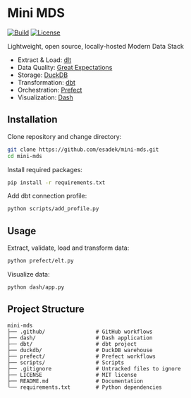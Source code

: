 # Mini MDS

[![Build](https://img.shields.io/github/actions/workflow/status/esadek/mini-mds/ci.yml)](https://github.com/esadek/mini-mds/actions/workflows/ci.yml)
[![License](https://img.shields.io/github/license/esadek/mini-mds)](https://github.com/esadek/mini-mds/blob/main/LICENSE)

Lightweight, open source, locally-hosted Modern Data Stack

- Extract & Load: [dlt](https://dlthub.com/)
- Data Quality: [Great Expectations](https://greatexpectations.io/)
- Storage: [DuckDB](https://duckdb.org/)
- Transformation: [dbt](https://www.getdbt.com/)
- Orchestration: [Prefect](https://www.prefect.io/)
- Visualization: [Dash](https://dash.plotly.com/)

## Installation

Clone repository and change directory:

```bash
git clone https://github.com/esadek/mini-mds.git
cd mini-mds
```

Install required packages:

```bash
pip install -r requirements.txt
```

Add dbt connection profile:

```bash
python scripts/add_profile.py
```

## Usage

Extract, validate, load and transform data:

```bash
python prefect/elt.py
```

Visualize data:

```bash
python dash/app.py
```

## Project Structure

```
mini-mds
├── .github/                # GitHub workflows
├── dash/                   # Dash application
├── dbt/                    # dbt project
├── duckdb/                 # DuckDB warehouse
├── prefect/                # Prefect workflows
├── scripts/                # Scripts
├── .gitignore              # Untracked files to ignore
├── LICENSE                 # MIT license
├── README.md               # Documentation
└── requirements.txt        # Python dependencies
```
